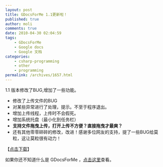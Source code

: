 ```yaml
---
layout: post
title: GDocsForMe 1.1更新啦！
published: true
author: moli
comments: true
date: 2010-04-30 02:04:59
tags:
    - GDocsForMe
    - Google docs
    - Google 文档
categories:
    - csharp-programming
    - other
    - programming
permalink: /archives/1657.html
---
```

[][1]

1.1 版本修改了BUG,增加了一些功能。

  * 修改了上传文件的BUG
  * 对某些异常进行了处理，提示。不至于程序退出。
  * 增加上传线程，上传时不会假死。
  * 增加系统托盘（最小化到任务栏）
  * **支持文件拖曳上传，打开上传不方便？直接拖曳才最爽？**
  * 还有其他零零碎碎的修改，改进！感谢多位网友的支持，提了一些BUG给莫粒，这让莫粒很有动力！

【[点击下载][2]】

如果你还不知道什么是 GDocsForMe ，[点击这里][3]查看。

 [1]: http://huoxr.com/wp-content/uploads/2010/04/gdocsforme-1-1.png
 [2]: /molisoft/down/GDocsForMe-beta.zip
 [3]: http://huoxr.com/2010/gdocsforme-1-0-beta/